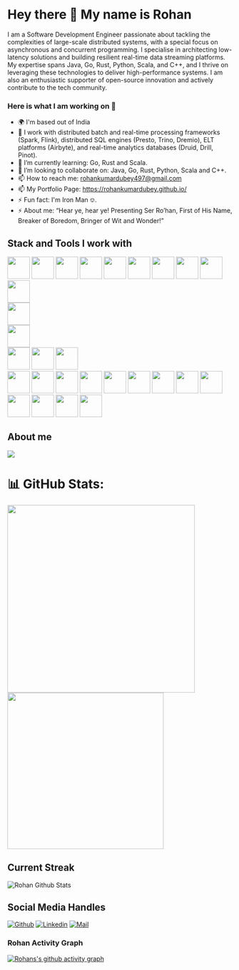 Hey there 👋 My name is Rohan 
=============================
I am a Software Development Engineer passionate about tackling the complexities of large-scale distributed systems, with a special focus on asynchronous and concurrent programming. I specialise in architecting low-latency solutions and building resilient real-time data streaming platforms. My expertise spans Java, Go, Rust, Python, Scala, and C++, and I thrive on leveraging these technologies to deliver high-performance systems. I am also an enthusiastic supporter of open-source innovation and actively contribute to the tech community.

### Here is what I am working on 👋
- 🌍 I'm based out of India
- 🔭 I work with distributed batch and real-time processing frameworks (Spark, Flink), distributed SQL engines (Presto, Trino, Dremio), ELT platforms (Airbyte), and real-time analytics databases (Druid, Drill, Pinot).
- 🌱 I’m currently learning: Go, Rust and Scala.
- 👯 I’m looking to collaborate on: Java, Go, Rust, Python, Scala and C++.
- 📫 How to reach me: rohankumardubey497@gmail.com
- 📫 My Portfolio Page: https://rohankumardubey.github.io/
- ⚡ Fun fact: I'm Iron Man ⎊.
- ⚡ About me: “Hear ye, hear ye! Presenting Ser Ro’han, First of His Name, Breaker of Boredom, Bringer of Wit and Wonder!”


## Stack and Tools I work with
<code><img height="50" src="https://www.vectorlogo.zone/logos/java/java-horizontal.svg"></code>
<code><img height="50" src="https://www.vectorlogo.zone/logos/python/python-ar21.svg"></code>
<code><img height="50" src="https://www.vectorlogo.zone/logos/golang/golang-horizontal.svg"></code>
<code><img height="50" src="https://www.vectorlogo.zone/logos/rust-lang/rust-lang-icon.svg"></code>
<code><img height="50" src="https://img.icons8.com/dusk/344/scala.png"></code>
<code><img height="50" src="https://cdn.worldvectorlogo.com/logos/c.svg"></code>
<code><img height="50" src="https://www.vectorlogo.zone/logos/php/php-horizontal.svg"></code>
<code><img height="50" src="https://www.vectorlogo.zone/logos/gnu_bash/gnu_bash-ar21.svg"></code>
<code><img height="50" src="https://www.vectorlogo.zone/logos/djangoproject/djangoproject-ar21.svg"></code>	
<code><img height="50" src="https://www.vectorlogo.zone/logos/apache_spark/apache_spark-ar21.svg"></code>	
<code><img height="50" src="https://www.vectorlogo.zone/logos/amazon_aws/amazon_aws-ar21.svg"></code>	
<code><img height="50" src="https://www.vectorlogo.zone/logos/apache_hadoop/apache_hadoop-ar21.svg"></code>		
<code><img height="50" src="https://www.vectorlogo.zone/logos/apache_hive/apache_hive-ar21.svg"></code>	
<code><img height="50" src="https://www.vectorlogo.zone/logos/mongodb/mongodb-ar21.svg"></code>
<code><img height="50" src="https://www.vectorlogo.zone/logos/mysql/mysql-horizontal.svg"></code>	
<code><img height="50" src="https://www.vectorlogo.zone/logos/mariadb/mariadb-ar21.svg"></code>
<code><img height="50" src="https://www.vectorlogo.zone/logos/postgresql/postgresql-ar21.svg"></code>
<code><img height="50" src="https://www.vectorlogo.zone/logos/apache_kafka/apache_kafka-ar21.svg"></code>
<code><img height="50" src="https://img.icons8.com/color/344/intellij-idea.png"></code>
<code><img height="50" src="https://img.icons8.com/color/344/pycharm.png"></code>
<code><img height="50" src="https://www.vectorlogo.zone/logos/visualstudio_code/visualstudio_code-ar21.svg"></code>
<code><img height="50" src="https://www.vectorlogo.zone/logos/vim/vim-ar21.svg"></code>
<code><img height="50" src="https://img.icons8.com/color/344/notepad-plus-plus.png"></code>
<code><img height="50" src="https://www.vectorlogo.zone/logos/github/github-ar21.svg"></code>
<code><img height="50" src="https://www.vectorlogo.zone/logos/apache/apache-official.svg"></code>
<code><img height="50" src="https://www.vectorlogo.zone/logos/opensource/opensource-ar21.svg"></code>
<code><img height="50" src="https://www.vectorlogo.zone/logos/redhat/redhat-ar21.svg"></code>
<code><img height="50" src="https://www.vectorlogo.zone/logos/gnu/gnu-ar21.svg"></code>


## About me
<p>
  <img src="https://github-profile-summary-cards.vercel.app/api/cards/profile-details?username=rohankumardubey" />
  <br/>
</p>

# 📊 GitHub Stats:
<p>
  <img align="center" src="https://github-readme-stats.vercel.app/api?username=rohankumardubey&count_private=true&theme=buefy&show_icons=true&include_all_commits=true&show=prs_merged,prs_merged_percentage" width="420"/> 
  <img align="center" src="https://github-readme-stats.vercel.app/api/top-langs/?username=rohankumardubey&layout=compact&theme=buefy&hide_border=true&langs_count=8" width="350"/> 
</p>

## Current Streak
<p>
<img align="center" src="https://streak-stats.demolab.com/?user=rohankumardubey" alt="Rohan Github Stats" /></a>
</p>

## Social Media Handles
[![Github](https://img.shields.io/github/followers/rohankumardubey?label=Follow&style=social)](https://github.com/rohankumardubey)
[![Linkedin](https://img.shields.io/badge/-Rohan%20Kumar%20Dubey-blue?style=flat-square&logo=linkedin&logoColor=white&link=)](https://www.linkedin.com/in/rohan-kumar-dubey-3a9a31156/)
[![Mail](https://img.shields.io/badge/-rohankumardubey497@gmail.com-gray?style=flat-square&logo=gmail&logoColor=red&link=)](mailto:rohankumardubey497@gmail.com)



### Rohan Activity Graph
[![Rohans's github activity graph](https://github-readme-activity-graph.vercel.app/graph?username=rohankumardubey&theme=github-compact&bg_color=000000&color=00FF00&line=ff0000&point=FFFF00&area=true&hide_border=true)](https://github.com/rohankumardubey/github-readme-activity-graph)


